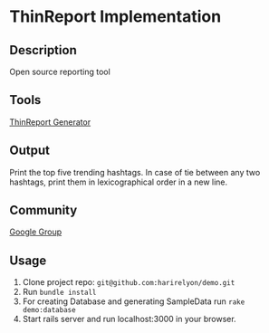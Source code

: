 # ThinReport Implementation

## Description
Open source reporting tool

## Tools
[ThinReport Generator](https://github.com/thinreports/thinreports-editor/releases "Tool")

## Output
Print the top five trending hashtags. In case of tie between any two hashtags, print them in lexicographical order in a new line.

## Community
[Google Group](https://groups.google.com/forum/#!forum/thinreports "Google Group")

## Usage
1. Clone project repo: `git@github.com:harirelyon/demo.git`
2. Run `bundle install`
3. For creating Database and generating SampleData run `rake demo:database`
4. Start rails server and run localhost:3000 in your browser.
